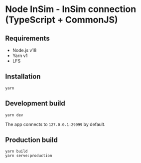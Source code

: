 # Node InSim - InSim connection (TypeScript + CommonJS)

## Requirements

- Node.js v18
- Yarn v1
- LFS

## Installation

```shell
yarn
```

## Development build

```shell
yarn dev
```

The app connects to `127.0.0.1:29999` by default.

## Production build

```shell
yarn build
yarn serve:production
```
